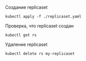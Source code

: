 Создание replicaset
```
kubectl apply -f ./replicaset.yaml 
```
Проверка, что replicaset создан
```
kubectl get rs
```
Удаление replicaset
```
kubectl delete rs my-replicaset
```
